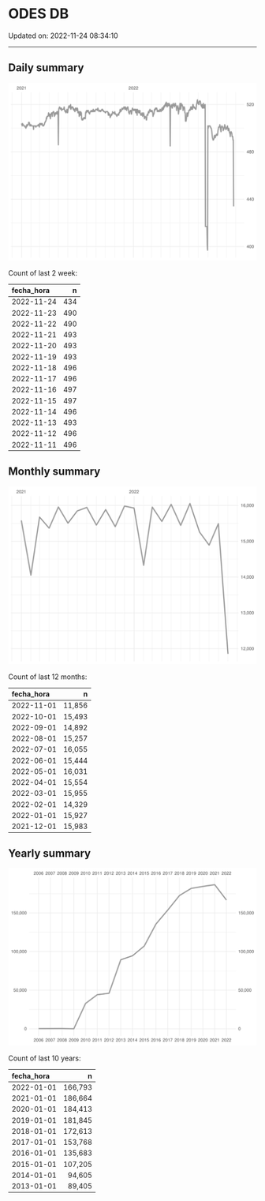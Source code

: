 
# ODES DB

Updated on: 2022-11-24 08:34:10

-----

## Daily summary

![](figures/unnamed-chunk-2-1.svg)<!-- -->

Count of last 2 week:

| fecha\_hora |   n |
| :---------- | --: |
| 2022-11-24  | 434 |
| 2022-11-23  | 490 |
| 2022-11-22  | 490 |
| 2022-11-21  | 493 |
| 2022-11-20  | 493 |
| 2022-11-19  | 493 |
| 2022-11-18  | 496 |
| 2022-11-17  | 496 |
| 2022-11-16  | 497 |
| 2022-11-15  | 497 |
| 2022-11-14  | 496 |
| 2022-11-13  | 493 |
| 2022-11-12  | 496 |
| 2022-11-11  | 496 |

## Monthly summary

![](figures/unnamed-chunk-4-1.svg)<!-- -->

Count of last 12 months:

| fecha\_hora |      n |
| :---------- | -----: |
| 2022-11-01  | 11,856 |
| 2022-10-01  | 15,493 |
| 2022-09-01  | 14,892 |
| 2022-08-01  | 15,257 |
| 2022-07-01  | 16,055 |
| 2022-06-01  | 15,444 |
| 2022-05-01  | 16,031 |
| 2022-04-01  | 15,554 |
| 2022-03-01  | 15,955 |
| 2022-02-01  | 14,329 |
| 2022-01-01  | 15,927 |
| 2021-12-01  | 15,983 |

## Yearly summary

![](figures/unnamed-chunk-6-1.svg)<!-- -->

Count of last 10 years:

| fecha\_hora |       n |
| :---------- | ------: |
| 2022-01-01  | 166,793 |
| 2021-01-01  | 186,664 |
| 2020-01-01  | 184,413 |
| 2019-01-01  | 181,845 |
| 2018-01-01  | 172,613 |
| 2017-01-01  | 153,768 |
| 2016-01-01  | 135,683 |
| 2015-01-01  | 107,205 |
| 2014-01-01  |  94,605 |
| 2013-01-01  |  89,405 |

